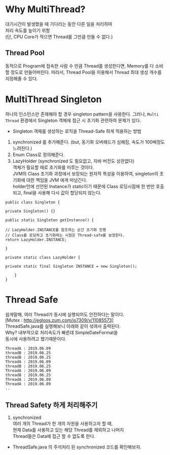 # Why MultiThread? 
대기시간이 발생했을 때 기다리는 동안 다른 일을 처리하여  
처리 속도를 높이기 위함  
(단, CPU Core가 적으면 Thread를 그만큼 만들 수 없다.)

## Thread Pool
동적으로 Program에 접속한 사람 수 만큼 Thread를 생성한다면,
Memory를 다 소비할 정도로 만들어버린다. 따라서, Thread Pool을 이용해서 Thread 최대 생성 개수를 지정해줄 수 있다.

# MultiThread Singleton

하나의 인스턴스만 존재해야 할 경우 singleton pattern을 사용한다. 그러나, `Multi Thread` 환경에서 Singleton 객체에 접근 시 초기화 관련하여 문제가 있다.  
- Singleton 객체를 생성하는 로직을 Thread-Safe 하게 적용하는 방법  
1.  synchronized 를 추가해준다. (but, 동기화 오버헤드가 심해짐, 속도가 100배정도 느려진다.)
2.  Enum Class로 정의해준다.
3.  LazyHolder (synchronized 도 필요없고, 자바 버전도 상관없다)  
  객체가 필요할 때로 초기화를 미루는 것이다.  
  JVM의 Class 초기화 과정에서 보장되는 원자적 특성을 이용하여, singleton의 초기화에 대한 책임을 JVM 에게 떠넘긴다.  
  holder안에 선언된 Instance가 static이기 때문에 Class 로딩시점에 한 번만 호출되고, final을 사용해 다시 값이 할당되지 않는다.
```
public class Singleton {

private Singleton() {}

public static Singleton getInstance() {

// LazyHolder.INSTANCE를 참조하는 순간 초기화 진행
// Class를 로딩하고 초기화하는 시점은 Thread-safe를 보장한다.
return LazyHolder.INSTANCE;

}

private static class LazyHolder {

private static final Singleton INSTANCE = new Singleton();

	}
}
```
# Thread Safe
쉽게말해, 여러 Thread가 동시에 실행되어도 안전하다는 말이다.  
[Mutex : http://egloos.zum.com/js7309/v/11085573]  
ThreadSafe.java를 실행해보니 아래와 같이 섞여서 출력된다.  
Why? 내부적으로 처리속도가 빠른데 SimpleDateFormat을   
동시에 사용하려고 했기때문이다.  
```
ThreadA : 2019.06.09
threadB : 2019.06.25
threadB : 2019.06.25
ThreadA : 2019.06.09
threadB : 2019.06.25
ThreadA : 2019.06.09
threadB : 2019.06.25
ThreadA : 2019.06.09
ThreadA : 2019.06.09
..
```

## Thread Safety 하게 처리해주기
1. synchronized  
여러 개의 Thread가 한 개의 자원을 사용하고자 할 때,  
현재 Data를 사용하고 있는 해당 Thread를 제외하고 나머지  
Thread들은 Data에 접근 할 수 없도록 한다.  
- ThreadSafe.java 의 주석처리 된 synchronized 코드를 확인해보자.
